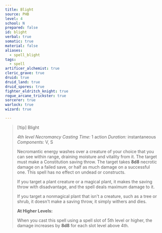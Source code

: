 ```yaml
---
title: Blight
source: PHB
level: 4
school: N
prepared: false
id: blight
verbal: true
somatic: true
material: false
aliases:
  - spell_blight
tags:
  - spell
artificer_alchemist: true
cleric_grave: true
druid: true
druid_land: true
druid_spores: true
fighter_eldritch_knight: true
rogue_arcane_trickster: true
sorcerer: true
warlock: true
wizard: true

---
```

>[!tip] Blight
>
> *4th level Necromancy*
> *Casting Time:* 1 action
> *Duration:* instantaneous
> *Components:* V, S
>
>Necromantic energy washes over a creature of your choice that you can see within range, draining moisture and vitality from it. The target must make a Constitution saving throw. The target takes **8d8** necrotic damage on a failed save, or half as much damage on a successful one. This spell has no effect on undead or constructs.
>
>If you target a plant creature or a magical plant, it makes the saving throw with disadvantage, and the spell deals maximum damage to it.
>
>If you target a nonmagical plant that isn't a creature, such as a tree or shrub, it doesn't make a saving throw, it simply withers and dies.
>
>**At Higher Levels:**
>
>When you cast this spell using a spell slot of 5th level or higher, the damage increases by **8d8** for each slot level above 4th.
>


